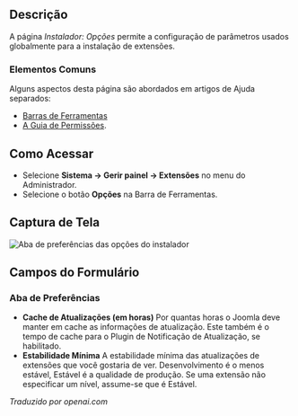 <!-- Filename: Help4.x:Installer:_Options / Display title: Instalador: Opções -->

## Descrição

A página *Instalador: Opções* permite a configuração de parâmetros usados globalmente para a instalação de extensões.

### Elementos Comuns

Alguns aspectos desta página são abordados em artigos de Ajuda separados:

* [Barras de Ferramentas](jdocmanual?article=help/common-elements/toolbars)
* [A Guia de Permissões](jdocmanual?article=help/common-elements/edit-permissions).

## Como Acessar

- Selecione **Sistema → Gerir painel → Extensões** no menu do Administrador.
- Selecione o botão **Opções** na Barra de Ferramentas.

## Captura de Tela

![Aba de preferências das opções do instalador](../../../pt/images/extensions/installer-options-preferences-tab.png)

## Campos do Formulário

### Aba de Preferências

- **Cache de Atualizações (em horas)** Por quantas horas o Joomla deve
  manter em cache as informações de atualização. Este também é o tempo
  de cache para o Plugin de Notificação de Atualização, se habilitado.
- **Estabilidade Mínima** A estabilidade mínima das atualizações de
  extensões que você gostaria de ver. Desenvolvimento é o menos estável,
  Estável é a qualidade de produção. Se uma extensão não especificar um
  nível, assume-se que é Estável.

*Traduzido por openai.com*


